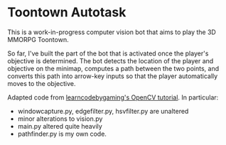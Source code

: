 # Toontown Autotask

This is a work-in-progress computer vision bot that aims to play the 3D MMORPG Toontown.

So far, I've built the part of the bot that is activated once the player's objective is determined. The bot detects the location of the player and objective on the minimap, computes a path between the two points, and converts this path into arrow-key inputs so that the player automatically moves to the objective.

Adapted code from [learncodebygaming's OpenCV tutorial](https://github.com/learncodebygaming/opencv_tutorials/tree/master/007_canny_edge). In particular:
- windowcapture.py, edgefilter.py, hsvfilter.py are unaltered
- minor alterations to vision.py
- main.py altered quite heavily
- pathfinder.py is my own code.
